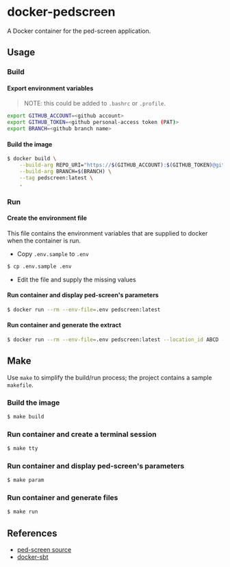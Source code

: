# docker-pedscreen
A Docker container for the ped-screen application.

## Usage

### Build

#### Export environment variables
> NOTE: this could be added to `.bashrc` or `.profile`.

```bash
export GITHUB_ACCOUNT=<github account>
export GITHUB_TOKEN=<github personal-access token (PAT)>
export BRANCH=<github branch name>
```

#### Build the image
```bash
$ docker build \
	--build-arg REPO_URI="https://$(GITHUB_ACCOUNT):$(GITHUB_TOKEN)@github.com/chop-dbhi/ped-screen" \
	--build-arg BRANCH=$(BRANCH) \
	--tag pedscreen:latest \
	.
```

### Run

#### Create the environment file
This file contains the environment variables that are supplied to docker when the container is run.

- Copy `.env.sample` to `.env`
```bash
$ cp .env.sample .env
```
- Edit the file and supply the missing values

#### Run container and display ped-screen's parameters
```bash
$ docker run --rm --env-file=.env pedscreen:latest
```

#### Run container and generate the extract

```bash
$ docker run --rm --env-file=.env pedscreen:latest --location_id ABCD --department_id 123456 --date_start 2019-03-31 --date_end 2019-03-31
```

## Make
Use `make` to simplify the build/run process; the project contains a sample `makefile`.

### Build the image
```bash
$ make build
```

### Run container and create a terminal session
```bash
$ make tty
```

### Run container and display ped-screen's parameters
```bash
$ make param
```

### Run container and generate files
```bash
$ make run
```

## References

- [ped-screen source](https://github.com/chop-dbhi/ped-screen)
- [docker-sbt](https://github.com/craibuc/docker-sbt)
